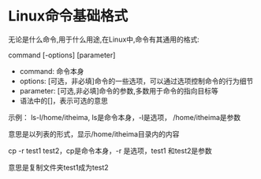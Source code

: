 # Linux命令基础格式

无论是什么命令,用于什么用途,在Linux中,命令有其通用的格式: 

command [-options] [parameter] 

- command: 命令本身 
- options: [可选，非必填]命令的一些选项，可以通过选项控制命令的行为细节
- parameter: [可选,非必填]命令的参数,多数用于命令的指向目标等
- 语法中的[]，表示可选的意思 





示例：
ls-l/home/itheima, ls是命令本身，-l是选项， /home/itheima是参数 

意思是以列表的形式，显示/home/itheima目录内的内容 

cp -r test1 test2，cp是命令本身，-r 是选项，test1 和test2是参数

意思是复制文件夹test1成为test2